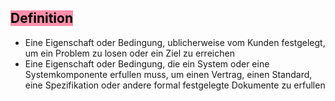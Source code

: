 
## <mark style="background: #FF5582A6;">Definition</mark>

- Eine Eigenschaft oder Bedingung, ublicherweise vom Kunden festgelegt, um ein Problem zu losen oder ein Ziel zu erreichen
- Eine Eigenschaft oder Bedingung, die ein System oder eine Systemkomponente erfullen muss, um einen Vertrag, einen Standard, eine Spezifikation oder andere formal festgelegte Dokumente zu erfullen